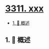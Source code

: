 # [3311. xxx](https://github.com/Tdahuyou/TNotes.leetcode/tree/main/notes/3311.%20xxx)

<!-- region:toc -->

- [1. 📝 概述](#1--概述)

<!-- endregion:toc -->

## 1. 📝 概述
